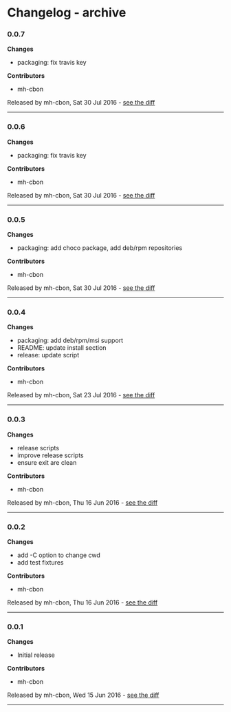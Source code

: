 # Changelog - archive

### 0.0.7

__Changes__

- packaging: fix travis key

__Contributors__

- mh-cbon

Released by mh-cbon, Sat 30 Jul 2016 -
[see the diff](https://github.com/mh-cbon/archive/compare/0.0.6...0.0.7#diff)
______________

### 0.0.6

__Changes__

- packaging: fix travis key

__Contributors__

- mh-cbon

Released by mh-cbon, Sat 30 Jul 2016 -
[see the diff](https://github.com/mh-cbon/archive/compare/0.0.5...0.0.6#diff)
______________

### 0.0.5

__Changes__

- packaging: add choco package, add deb/rpm repositories

__Contributors__

- mh-cbon

Released by mh-cbon, Sat 30 Jul 2016 -
[see the diff](https://github.com/mh-cbon/archive/compare/0.0.4...0.0.5#diff)
______________

### 0.0.4

__Changes__

- packaging: add deb/rpm/msi support
- README: update install section
- release: update script

__Contributors__

- mh-cbon

Released by mh-cbon, Sat 23 Jul 2016 -
[see the diff](https://github.com/mh-cbon/archive/compare/0.0.3...0.0.4#diff)
______________

### 0.0.3

__Changes__

- release scripts
- improve release scripts
- ensure exit are clean

__Contributors__

- mh-cbon

Released by mh-cbon, Thu 16 Jun 2016 -
[see the diff](https://github.com/mh-cbon/archive/compare/0.0.2...0.0.3#diff)
______________

### 0.0.2

__Changes__

- add -C option to change cwd
- add test fixtures

__Contributors__

- mh-cbon

Released by mh-cbon, Thu 16 Jun 2016 -
[see the diff](https://github.com/mh-cbon/archive/compare/0.0.1...0.0.2#diff)
______________

### 0.0.1

__Changes__

- Initial release

__Contributors__

- mh-cbon

Released by mh-cbon, Wed 15 Jun 2016 -
[see the diff](https://github.com/mh-cbon/archive/compare/60826db499c4e397cbdd093051d10560697de7ed...0.0.1#diff)
______________



